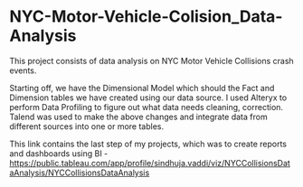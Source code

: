 # NYC-Motor-Vehicle-Colision_Data-Analysis
This project consists of data analysis on NYC Motor Vehicle Collisions crash events.


Starting off, we have the Dimensional Model which should the Fact and Dimension tables we have created using our data source. I used Alteryx to perform Data Profiling to figure out what data needs cleaning, correction. Talend was used to make the above changes and integrate data from different sources into one or more tables.

This link contains the last step of my projects, which was to create reports and dashboards using BI - https://public.tableau.com/app/profile/sindhuja.vaddi/viz/NYCCollisionsDataAnalysis/NYCCollisionsDataAnalysis

